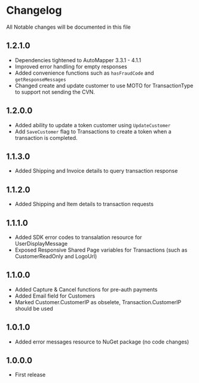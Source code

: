 # Changelog

All Notable changes will be documented in this file

## 1.2.1.0
 
 - Dependencies tightened to AutoMapper 3.3.1 - 4.1.1
 - Improved error handling for empty responses
 - Added convenience functions such as `hasFraudCode` and `getResponseMessages`
 - Changed create and update customer to use MOTO for TransactionType to support not sending the CVN.

## 1.2.0.0

 - Added ability to update a token customer using `UpdateCustomer`
 - Add `SaveCustomer` flag to Transactions to create a token when a transaction is completed.

## 1.1.3.0

 - Added Shipping and Invoice details to query transaction response
 
## 1.1.2.0

 - Added Shipping and Item details to transaction requests

## 1.1.1.0

 - Added SDK error codes to transalation resource for UserDisplayMessage
 - Exposed Responsive Shared Page variables for Transactions (such as CustomerReadOnly and LogoUrl)

## 1.1.0.0

 - Added Capture & Cancel functions for pre-auth payments
 - Added Email field for Customers
 - Marked Customer.CustomerIP as obselete, Transaction.CustomerIP should be used

## 1.0.1.0

 - Added error messages resource to NuGet package (no code changes)

## 1.0.0.0

 - First release
